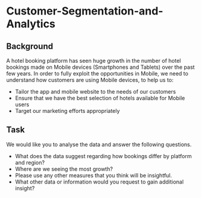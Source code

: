 # Customer-Segmentation-and-Analytics

## Background
A hotel booking platform has seen huge growth in the number of hotel bookings made on Mobile devices (Smartphones and Tablets) over the past few years. 
In order to fully exploit the opportunities in Mobile, we need to understand how customers are using Mobile devices, to help us to:
- Tailor the app and mobile website to the needs of our customers
- Ensure that we have the best selection of hotels available for Mobile users
- Target our marketing efforts appropriately
  
## Task
We would like you to analyse the data and answer the following questions. 
-	What does the data suggest regarding how bookings differ by platform and region?
-	Where are we seeing the most growth? 
-	Please use any other measures that you think will be insightful. 
-	What other data or information would you request to gain additional insight? 
